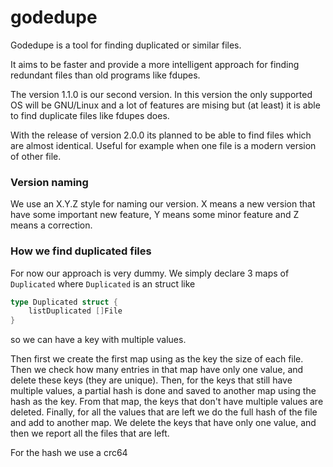 # godedupe

Godedupe is a tool for finding duplicated or similar files.

It aims to be faster and provide a more intelligent approach for finding redundant files than old programs like fdupes.

The version 1.1.0 is our second version. In this version the only supported OS will be GNU/Linux and a lot of features are mising
but (at least) it is able to find duplicate files like fdupes does.

With the release of version 2.0.0 its planned to be able to find files which are almost identical. Useful for example when one file
is a modern version of other file.

### Version naming

We use an X.Y.Z style for naming our version. X means a new version that have some important new feature, Y means some minor feature
and Z means a correction.


### How we find duplicated files

For now our approach is very dummy. We simply declare 3 maps of `Duplicated` where `Duplicated` is an struct like 
```go
type Duplicated struct {
	listDuplicated []File
}
```
so we can have a key with multiple values.

Then first we create the first map using as the key the size of each file. Then we check how many entries in that map have only one value, and delete these keys (they are unique). 
Then, for the keys that still have multiple values, a partial hash is done and saved to another map using the hash as the key. From that map, the keys that don't have multiple values are deleted.
Finally, for all the values that are left we do the full hash of the file and add to another map. We delete the keys that have only one value, and then we report all the files that are left.

For the hash we use a crc64

